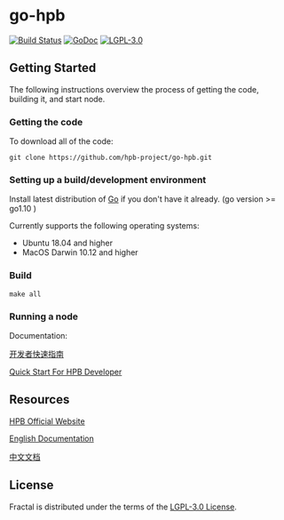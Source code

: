 # go-hpb

[![Build Status](https://travis-ci.com/hpb-project/go-hpb.svg?branch=master)](https://travis-ci.com/hpb-project/go-hpb)
[![GoDoc](https://godoc.org/github.com/hpb-project/go-hpb?status.svg)](https://godoc.org/github.com//hpb-project/go-hpb)
[![LGPL-3.0](https://img.shields.io/badge/license-LGPL--3.0-blue.svg)](./COPYING)

## Getting Started

The following instructions overview the process of getting the code, building it, and start node.

### Getting the code

To download all of the code:

`git clone https://github.com/hpb-project/go-hpb.git`

### Setting up a build/development environment

Install latest distribution of [Go](https://golang.org/) if you don't have it already. (go version >= go1.10 )

Currently supports the following operating systems:


- Ubuntu 18.04 and higher
- MacOS Darwin 10.12 and higher

### Build 

`make all`

### Running a node

Documentation:

[开发者快速指南](https://github.com/hpb-project/wiki/wiki/HPB%E5%BC%80%E5%8F%91%E8%80%85%E5%BF%AB%E9%80%9F%E6%8C%87%E5%8D%97)

[Quick Start For HPB Developer](https://github.com/hpb-project/wiki/wiki/Quick-Start-For-HPB-Developer)


## Resources

[HPB Official Website](https://www.hpb.io)

[English Documentation](https://github.com/hpb-project/wiki/wiki)

[中文文档](https://github.com/hpb-project/wiki/wiki/HPB-Wiki-%E4%B8%AD%E6%96%87%E9%A6%96%E9%A1%B5)

## License

Fractal is distributed under the terms of the [LGPL-3.0 License](./COPYING).